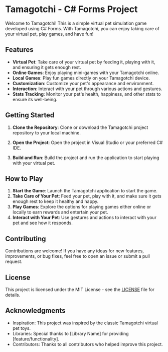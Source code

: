# Tamagotchi - C# Forms Project

Welcome to Tamagotchi! This is a simple virtual pet simulation game developed using C# Forms. With Tamagotchi, you can enjoy taking care of your virtual pet, play games, and have fun!

## Features

- **Virtual Pet**: Take care of your virtual pet by feeding it, playing with it, and ensuring it gets enough rest.
- **Online Games**: Enjoy playing mini-games with your Tamagotchi online.
- **Local Games**: Play fun games directly on your Tamagotchi device.
- **Customization**: Customize your pet's appearance and environment.
- **Interaction**: Interact with your pet through various actions and gestures.
- **Stats Tracking**: Monitor your pet's health, happiness, and other stats to ensure its well-being.

## Getting Started

1. **Clone the Repository**: Clone or download the Tamagotchi project repository to your local machine.

2. **Open the Project**: Open the project in Visual Studio or your preferred C# IDE.

3. **Build and Run**: Build the project and run the application to start playing with your virtual pet.

## How to Play

1. **Start the Game**: Launch the Tamagotchi application to start the game.
2. **Take Care of Your Pet**: Feed your pet, play with it, and make sure it gets enough rest to keep it healthy and happy.
3. **Play Games**: Explore the options for playing games either online or locally to earn rewards and entertain your pet.
4. **Interact with Your Pet**: Use gestures and actions to interact with your pet and see how it responds.

## Contributing

Contributions are welcome! If you have any ideas for new features, improvements, or bug fixes, feel free to open an issue or submit a pull request.

## License

This project is licensed under the MIT License - see the [LICENSE](LICENSE) file for details.

## Acknowledgments

- Inspiration: This project was inspired by the classic Tamagotchi virtual pet toys.
- Libraries: Special thanks to [Library Name] for providing [feature/functionality].
- Contributors: Thanks to all contributors who helped improve this project.
